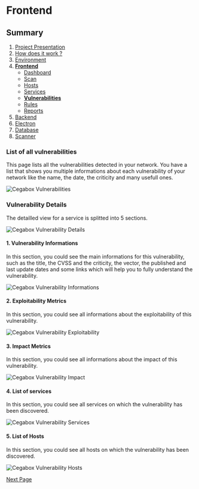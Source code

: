 # Frontend

## Summary

1. [Project Presentation](project.html)
2. [How does it work ?](working.html)
3. [Environment](env.html)
4. [**Frontend**](front.html)
   * [Dashboard](front.html)
   * [Scan](scan.html)
   * [Hosts](hosts.html)
   * [Services](services.html)
   * [**Vulnerabilities**](vulnerabilities.html)
   * [Rules](rules.html)
   * [Reports](reports.html)
5. [Backend](back.html)
6. [Electron](electron.html)
7. [Database](database.html)
8. [Scanner](scanner.html)

### List of all vulnerabilities

This page lists all the vulnerabilities detected in your network. You have a list that shows you multiple informations about each vulnerability of your network like the name, the date, the criticity and many usefull ones.

![Cegabox Vulnerabilities](https://cebago.github.io/Cegabox/img/cegabox-vulnerabilities.png)

### Vulnerability Details

The detailled view for a service is splitted into 5 sections.

![Cegabox Vulnerability Details](https://cebago.github.io/Cegabox/img/cegabox-vulnerability-details.png)

#### 1. Vulnerability Informations

In this section, you could see the main informations for this vulnerability, such as the title, the CVSS and the criticity, the vector, the published and last update dates and some links which will help you to fully understand the vulnerability.

![Cegabox Vulnerability Informations](https://cebago.github.io/Cegabox/img/cegabox-vulnerability-informations.png)

#### 2. Exploitability Metrics

In this section, you could see all informations about the exploitability of this vulnerability.

![Cegabox Vulnerability Exploitability](https://cebago.github.io/Cegabox/img/cegabox-vulnerability-exploitability.png)

#### 3. Impact Metrics

In this section, you could see all informations about the impact of this vulnerability.

![Cegabox Vulnerability Impact](https://cebago.github.io/Cegabox/img/cegabox-vulnerability-impact.png)

#### 4. List of services

In this section, you could see all services on which the vulnerability has been discovered.

![Cegabox Vulnerability Services](https://cebago.github.io/Cegabox/img/cegabox-vulnerability-services.png)

#### 5. List of Hosts

In this section, you could see all hosts on which the vulnerability has been discovered.

![Cegabox Vulnerability Hosts](https://cebago.github.io/Cegabox/img/cegabox-vulnerability-hosts.png)

[Next Page](vulnerabilities.html)
